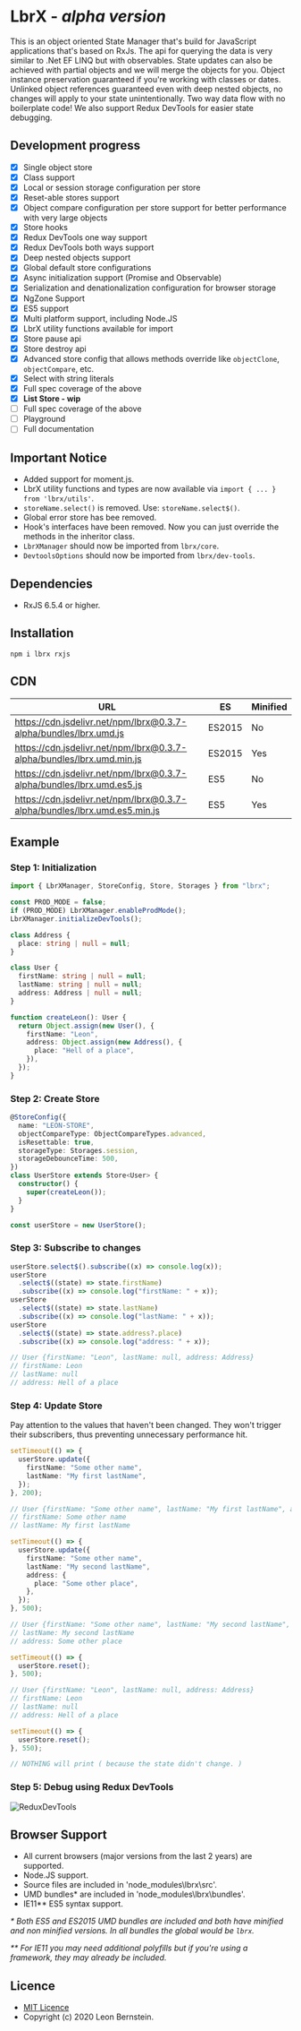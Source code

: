 # LbrX - _alpha version_

This is an object oriented State Manager that's build for JavaScript applications that's based on RxJs. The api for querying the data is very similar to .Net EF LINQ but with observables. State updates can also be achieved with partial objects and we will merge the objects for you. Object instance preservation guaranteed if you're working with classes or dates. Unlinked object references guaranteed even with deep nested objects, no changes will apply to your state unintentionally. Two way data flow with no boilerplate code! We also support Redux DevTools for easier state debugging.

## Development progress

- [x] Single object store
- [x] Class support
- [x] Local or session storage configuration per store
- [x] Reset-able stores support
- [x] Object compare configuration per store support for better performance with very large objects
- [x] Store hooks
- [x] Redux DevTools one way support
- [x] Redux DevTools both ways support
- [x] Deep nested objects support
- [x] Global default store configurations
- [x] Async initialization support (Promise and Observable)
- [x] Serialization and denationalization configuration for browser storage
- [x] NgZone Support
- [x] ES5 support
- [x] Multi platform support, including Node.JS
- [x] LbrX utility functions available for import
- [x] Store pause api
- [x] Store destroy api
- [x] Advanced store config that allows methods override like `objectClone`, `objectCompare`, etc.
- [x] Select with string literals
- [x] Full spec coverage of the above
- [x] **List Store - wip**
- [ ] Full spec coverage of the above
- [ ] Playground
- [ ] Full documentation

## Important Notice

- Added support for moment.js.
- LbrX utility functions and types are now available via `import { ... } from 'lbrx/utils'`.
- `storeName.select()` is removed. Use: `storeName.select$()`.
- Global error store has bee removed.
- Hook's interfaces have been removed. Now you can just override the methods in the inheritor class.
- `LbrXManager` should now be imported from `lbrx/core`.
- `DevtoolsOptions` should now be imported from `lbrx/dev-tools`.

## Dependencies

- RxJS 6.5.4 or higher.

## Installation

```bach
npm i lbrx rxjs
```

## CDN

| URL                                                                         | ES     | Minified |
| --------------------------------------------------------------------------- | ------ | -------- |
| <https://cdn.jsdelivr.net/npm/lbrx@0.3.7-alpha/bundles/lbrx.umd.js>         | ES2015 | No       |
| <https://cdn.jsdelivr.net/npm/lbrx@0.3.7-alpha/bundles/lbrx.umd.min.js>     | ES2015 | Yes      |
| <https://cdn.jsdelivr.net/npm/lbrx@0.3.7-alpha/bundles/lbrx.umd.es5.js>     | ES5    | No       |
| <https://cdn.jsdelivr.net/npm/lbrx@0.3.7-alpha/bundles/lbrx.umd.es5.min.js> | ES5    | Yes      |

## Example

### Step 1: Initialization

```typescript
import { LbrXManager, StoreConfig, Store, Storages } from "lbrx";

const PROD_MODE = false;
if (PROD_MODE) LbrXManager.enableProdMode();
LbrXManager.initializeDevTools();

class Address {
  place: string | null = null;
}

class User {
  firstName: string | null = null;
  lastName: string | null = null;
  address: Address | null = null;
}

function createLeon(): User {
  return Object.assign(new User(), {
    firstName: "Leon",
    address: Object.assign(new Address(), {
      place: "Hell of a place",
    }),
  });
}
```

### Step 2: Create Store

```typescript
@StoreConfig({
  name: "LEON-STORE",
  objectCompareType: ObjectCompareTypes.advanced,
  isResettable: true,
  storageType: Storages.session,
  storageDebounceTime: 500,
})
class UserStore extends Store<User> {
  constructor() {
    super(createLeon());
  }
}

const userStore = new UserStore();
```

### Step 3: Subscribe to changes

```typescript
userStore.select$().subscribe((x) => console.log(x));
userStore
  .select$((state) => state.firstName)
  .subscribe((x) => console.log("firstName: " + x));
userStore
  .select$((state) => state.lastName)
  .subscribe((x) => console.log("lastName: " + x));
userStore
  .select$((state) => state.address?.place)
  .subscribe((x) => console.log("address: " + x));

// User {firstName: "Leon", lastName: null, address: Address}
// firstName: Leon
// lastName: null
// address: Hell of a place
```

### Step 4: Update Store

Pay attention to the values that haven't been changed. They won't trigger their subscribers, thus preventing unnecessary performance hit.

```typescript
setTimeout(() => {
  userStore.update({
    firstName: "Some other name",
    lastName: "My first lastName",
  });
}, 200);

// User {firstName: "Some other name", lastName: "My first lastName", address: Address}
// firstName: Some other name
// lastName: My first lastName

setTimeout(() => {
  userStore.update({
    firstName: "Some other name",
    lastName: "My second lastName",
    address: {
      place: "Some other place",
    },
  });
}, 500);

// User {firstName: "Some other name", lastName: "My second lastName", address: Address}
// lastName: My second lastName
// address: Some other place

setTimeout(() => {
  userStore.reset();
}, 500);

// User {firstName: "Leon", lastName: null, address: Address}
// firstName: Leon
// lastName: null
// address: Hell of a place

setTimeout(() => {
  userStore.reset();
}, 550);

// NOTHING will print ( because the state didn't change. )
```

### Step 5: Debug using Redux DevTools

![ReduxDevTools](https://lh3.googleusercontent.com/8OTs0-DeqWlIGDU67xmLJCFm3gB2QVilTpUzpt3R_p-5BwS3Utam1VB18kIodxBxckO_CVUt-Ydpl41fJ4pAVspGvC0qWt8Xh3qRKUZweKTEFjQlhPvoep3xHcLSWFUj-RYJ7EeiyQ=w2400)

## Browser Support

- All current browsers (major versions from the last 2 years) are supported.
- Node.JS support.
- Source files are included in 'node_modules\lbrx\src'.
- UMD bundles\* are included in 'node_modules\lbrx\bundles'.
- IE11\*\* ES5 syntax support.

_\* Both ES5 and ES2015 UMD bundles are included and both have minified and non minified versions. In all bundles the global would be `lbrx`._

_\*\* For IE11 you may need additional polyfills but if you're using a framework, they may already be included._

## Licence

- [MIT Licence](https://github.com/LbJS/LbrX/blob/master/LICENSE)
- Copyright (c) 2020 Leon Bernstein.
